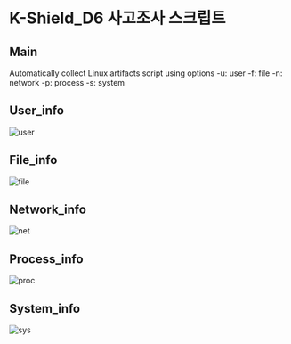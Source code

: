 # K-Shield_D6 사고조사 스크립트

Main
------------
Automatically collect Linux artifacts script
using options
-u: user
-f: file
-n: network
-p: process
-s: system


User_info
------------
![user](https://user-images.githubusercontent.com/69711911/184645337-0c1d76e6-0654-4479-b7c7-687e0070083c.JPG)


File_info
------------
![file](https://user-images.githubusercontent.com/69711911/184645670-83b955d1-2198-4208-9947-fa3b24ced103.JPG)


Network_info
------------
![net](https://user-images.githubusercontent.com/69711911/184645792-1654b53e-3da6-4ada-b823-782aa244d51c.JPG)


Process_info
------------
![proc](https://user-images.githubusercontent.com/69711911/184645978-15f78ad4-3883-42a2-952e-c51193154894.JPG)


System_info
------------
![sys](https://user-images.githubusercontent.com/69711911/184646016-276c50d1-9539-4ccb-adbd-99e02898cbb9.JPG)

